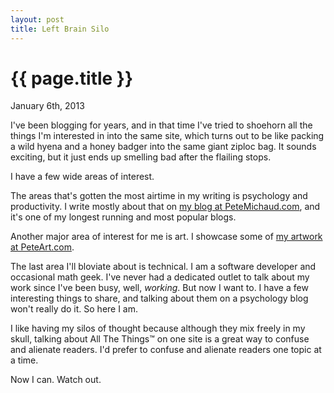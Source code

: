 ```yaml
---
layout: post
title: Left Brain Silo
---
```


{{ page.title }}
================

<p class="meta">January 6th, 2013</p>

I've been blogging for years, and in that time I've tried to shoehorn all the things I'm interested in into the same
site, which turns out to be like packing a wild hyena and a honey badger into the same giant ziploc bag. It sounds
exciting, but it just ends up smelling bad after the flailing stops.

I have a few wide areas of interest.

The areas that's gotten the most airtime in my writing is psychology and productivity. I write mostly about that on [my
blog at PeteMichaud.com](http://www.petermichaud.com), and it's one of my longest running and most popular blogs.

Another major area of interest for me is art. I showcase some of [my artwork at PeteArt.com](http://www.peteart.com).

The last area I'll bloviate about is technical. I am a software developer and occasional math geek. I've never
had a dedicated outlet to talk about my work since I've been busy, well, *working*. But now I want to. I have a few
interesting things to share, and talking about them on a psychology blog won't really do it. So here I am.

I like having my silos of thought because although they mix freely in my skull, talking about All The Things&trade; on
one site is a great way to confuse and alienate readers. I'd prefer to confuse and alienate readers one topic at a time.

Now I can. Watch out.